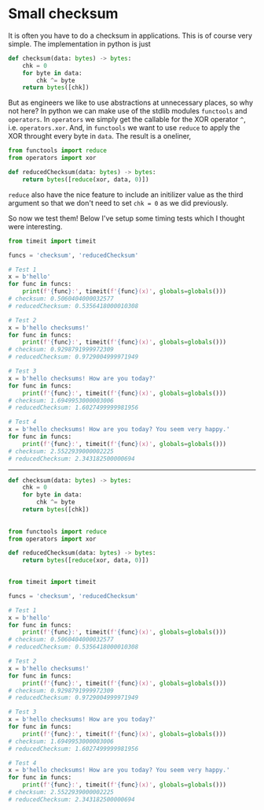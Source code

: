 # Small checksum

It is often you have to do a checksum in applications. This is of course very simple. The implementation in python is just

``` python
def checksum(data: bytes) -> bytes:
    chk = 0
    for byte in data:
        chk ^= byte
    return bytes([chk])
```

But as engineers we like to use abstractions at unnecessary places, so why not here? In python we can make use of the stdlib
modules `functools` and `operators`. In `operators` we simply get the callable for the XOR operator `^`, i.e. `operators.xor`. 
And, in `functools` we want to use `reduce` to apply the XOR throught every byte in `data`. The result is a oneliner,

``` python
from functools import reduce
from operators import xor

def reducedChecksum(data: bytes) -> bytes:
    return bytes([reduce(xor, data, 0)])
```

`reduce` also have the nice feature to include an initilizer value as the third argument so that we don't need to set
`chk = 0` as we did previously.

So now we test them! Below I've setup some timing tests which I thought were interesting.
``` python
from timeit import timeit

funcs = 'checksum', 'reducedChecksum'

# Test 1
x = b'hello'
for func in funcs:
    print(f'{func}:', timeit(f'{func}(x)', globals=globals()))
# checksum: 0.5060404000032577
# reducedChecksum: 0.5356418000010308

# Test 2
x = b'hello checksums!'
for func in funcs:
    print(f'{func}:', timeit(f'{func}(x)', globals=globals()))
# checksum: 0.9298791999972309
# reducedChecksum: 0.9729004999971949

# Test 3
x = b'hello checksums! How are you today?'
for func in funcs:
    print(f'{func}:', timeit(f'{func}(x)', globals=globals()))
# checksum: 1.6949953000003006
# reducedChecksum: 1.6027499999981956

# Test 4
x = b'hello checksums! How are you today? You seem very happy.'
for func in funcs:
    print(f'{func}:', timeit(f'{func}(x)', globals=globals()))
# checksum: 2.5522939000002225
# reducedChecksum: 2.343182500000694
```

---

``` python
def checksum(data: bytes) -> bytes:
    chk = 0
    for byte in data:
        chk ^= byte
    return bytes([chk])
    
    
from functools import reduce
from operators import xor

def reducedChecksum(data: bytes) -> bytes:
    return bytes([reduce(xor, data, 0)])
    

from timeit import timeit

funcs = 'checksum', 'reducedChecksum'

# Test 1
x = b'hello'
for func in funcs:
    print(f'{func}:', timeit(f'{func}(x)', globals=globals()))
# checksum: 0.5060404000032577
# reducedChecksum: 0.5356418000010308

# Test 2
x = b'hello checksums!'
for func in funcs:
    print(f'{func}:', timeit(f'{func}(x)', globals=globals()))
# checksum: 0.9298791999972309
# reducedChecksum: 0.9729004999971949

# Test 3
x = b'hello checksums! How are you today?'
for func in funcs:
    print(f'{func}:', timeit(f'{func}(x)', globals=globals()))
# checksum: 1.6949953000003006
# reducedChecksum: 1.6027499999981956

# Test 4
x = b'hello checksums! How are you today? You seem very happy.'
for func in funcs:
    print(f'{func}:', timeit(f'{func}(x)', globals=globals()))
# checksum: 2.5522939000002225
# reducedChecksum: 2.343182500000694
```
